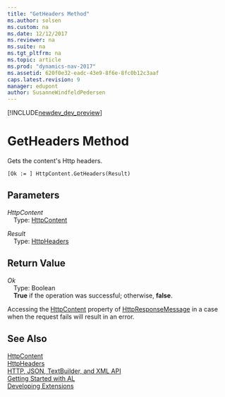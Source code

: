 ```yaml
---
title: "GetHeaders Method"
ms.author: solsen
ms.custom: na
ms.date: 12/12/2017
ms.reviewer: na
ms.suite: na
ms.tgt_pltfrm: na
ms.topic: article
ms.prod: "dynamics-nav-2017"
ms.assetid: 620f0e32-eadc-43e9-8f6e-8fc0b12c3aaf
caps.latest.revision: 9
manager: edupont
author: SusanneWindfeldPedersen
---
```


[!INCLUDE[newdev_dev_preview](../includes/newdev_dev_preview.md)]

# GetHeaders Method
Gets the content's Http headers.

```
[Ok := ] HttpContent.GetHeaders(Result)
```

## Parameters
*HttpContent*  
&emsp;Type: [HttpContent](httpcontent-class.md)

*Result*  
&emsp;Type: [HttpHeaders](httpheaders-class.md)

## Return Value
*Ok*  
&emsp;Type: Boolean  
&emsp;**True** if the operation was successful; otherwise, **false**.

Accessing the [HttpContent](httpcontent-class.md) property of [HttpResponseMessage](httpresponsemessage-class.md) in a case when the request fails will result in an error.

## See Also
[HttpContent](httpcontent-class.md)  
[HttpHeaders](httpheaders-class.md)  
[HTTP, JSON, TextBuilder, and XML API](../devenv-restapi-overview.md)  
[Getting Started with AL](../devenv-get-started.md)  
[Developing Extensions](../devenv-dev-overview.md)  